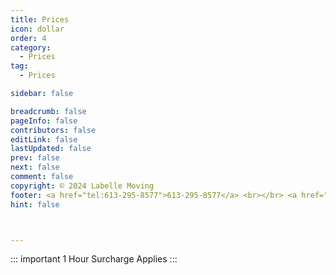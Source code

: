```yaml
---
title: Prices
icon: dollar
order: 4
category:
  - Prices
tag:
  - Prices

sidebar: false

breadcrumb: false
pageInfo: false
contributors: false
editLink: false
lastUpdated: false
prev: false
next: false
comment: false
copyright: © 2024 Labelle Moving
footer: <a href="tel:613-295-8577">613-295-8577</a> <br></br> <a href="mailto:info@labellemoving.com">info@labellemoving.com</a>
hint: false



---
```


::: important 1 Hour Surcharge Applies 
:::






<VPBanner
  title="Full Move"
  content="Listed below are our prices per mover with truck"
  logo="/assets/image/truck01.svg"
  :actions='[
    {
      text: "$90.00/Hr",
      link:"",
      type: "primary",
    },
    {
      text: "$120.00/Hr",
      link: "",
      type: "primary",
    },
    {
      text: "$150.00/Hr",
      link: "",
      type: "primary",
    },
    {
      text: "$180.00/Hr",
      link: "",
      type: "primary",
    },
  ]'
/>
<VPBanner
  title="Moving Help"
  content="Listed below are our prices per mover without truck"
  logo="/assets/image/trolley.svg"
  :actions='[
    {
      text: "$50.00/Hr",
      link:"",
      type: "default",
    },
    {
      text: "$80.00/Hr",
      link: "",
      type: "default",
    },
    {
      text: "$110.00/Hr",
      link: "",
      type: "default",
    },
    {
      text: "$140.00/Hr",
      link: "",
      type: "default",
    },
  ]'
/>